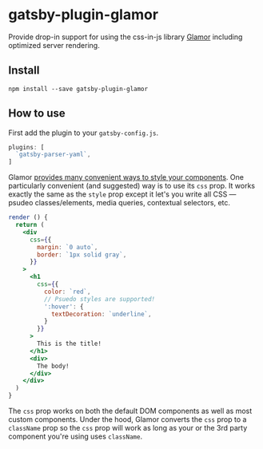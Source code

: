 # gatsby-plugin-glamor

Provide drop-in support for using the css-in-js library
[Glamor](https://github.com/threepointone/glamor) including optimized
server rendering.

## Install

`npm install --save gatsby-plugin-glamor`

## How to use

First add the plugin to your `gatsby-config.js`.

```javascript
plugins: [
  `gatsby-parser-yaml`,
]
```

Glamor [provides many convenient ways to style your
components](https://github.com/threepointone/glamor/blob/master/docs/howto.md).
One particularly convenient (and suggested) way is to use its `css`
prop. It works exactly the same as the `style` prop except it let's you
write all CSS — psudeo classes/elements, media queries, contextual
selectors, etc.

```jsx
render () {
  return (
    <div
      css={{
        margin: `0 auto`,
        border: `1px solid gray`,
      }}
    >
      <h1
        css={{
          color: `red`,
          // Psuedo styles are supported!
          ':hover': {
            textDecoration: `underline`,
          }
        }}
      >
        This is the title!
      </h1>
      <div>
        The body!
      </div>
    </div>
  )
}
```

The `css` prop works on both the default DOM components as well as most
custom components. Under the hood, Glamor converts the `css` prop to a
`className` prop so the `css` prop will work as long as your or the 3rd
party component you're using uses `className`.

